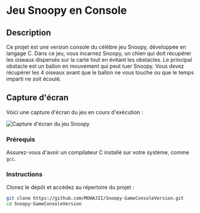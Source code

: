 # Jeu Snoopy en Console

## Description

Ce projet est une version console du célèbre jeu Snoopy, développée en langage C. Dans ce jeu, vous incarnez Snoopy, un chien qui doit récupérer les oiseaux dispersés sur la carte tout en évitant les obstacles. Le principal obstacle est un ballon en mouvement qui peut tuer Snoopy. Vous devez récupérer les 4 oiseaux avant que le ballon ne vous touche ou que le temps imparti ne soit écoulé.

## Capture d'écran

Voici une capture d'écran du jeu en cours d'exécution :

![Capture d'écran du jeu Snoopy](../images/Demo_jeux.png)

### Prérequis

Assurez-vous d'avoir un compilateur C installé sur votre système, comme `gcc`.

### Instructions

Clonez le dépôt et accédez au répertoire du projet :
```bash
git clone https://github.com/MOHAJII/Snoopy-GameConsoleVersion.git
cd Snoopy-GameConsoleVersion
